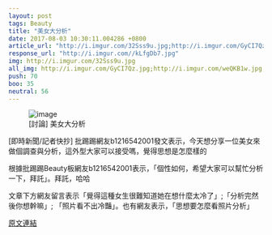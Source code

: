 ```yaml
---
layout: post
tags: Beauty
title: "美女大分析"
date: 2017-08-03 10:30:11.004286 +0800
article_url: "http://i.imgur.com/32Sss9u.jpg;http://i.imgur.com/GyCI7Qz.jpg;http://i.imgur.com/weQKB1w.jpg;http://i.imgur.com/Rskxfx0.jpg;http://i.imgur.com/hKTSojy.jpg;http://i.imgur.com/eDEEYAI.jpg;http://i.imgur.com/MDkPJNp.jpg;http://i.imgur.com/JytLRjh.jpg;http://i.imgur.com/qGmMYDK.jpg"
response_url: "http://i.imgur.com//kLfgDb7.jpg"
img: http://i.imgur.com/32Sss9u.jpg
all_img: http://i.imgur.com/GyCI7Qz.jpg;http://i.imgur.com/weQKB1w.jpg;http://i.imgur.com/Rskxfx0.jpg;http://i.imgur.com/hKTSojy.jpg;http://i.imgur.com/eDEEYAI.jpg;http://i.imgur.com/MDkPJNp.jpg;http://i.imgur.com/JytLRjh.jpg;http://i.imgur.com/qGmMYDK.jpg;http://i.imgur.com//kLfgDb7.jpg
push: 70
boo: 35
neutral: 56
---
```


<figure>
<img src="http://i.imgur.com/32Sss9u.jpg" alt="image">
<figcaption>
[討論] 美女大分析
</figcaption>
</figure>



[即時新聞/記者快抄] 批踢踢網友b1216542001發文表示，今天想分享一位美女來做個調查與分析，這外型大家可以接受嗎，覺得思想是怎麼樣的

根據批踢踢Beauty板網友b1216542001表示，「個性如何，希望大家可以幫忙分析一下，拜託」。拜託，哈哈

文章下方網友留言表示「覺得這種女生很難知道她在想什麼太冷了」;「分析完然後你想幹嘛」; 「照片看不出冷豔」。也有網友表示，「思想要怎麼看照片分析」

<a href = "https://www.ptt.cc/bbs/Beauty/M.1501543327.A.F74.html">原文連結</a>

